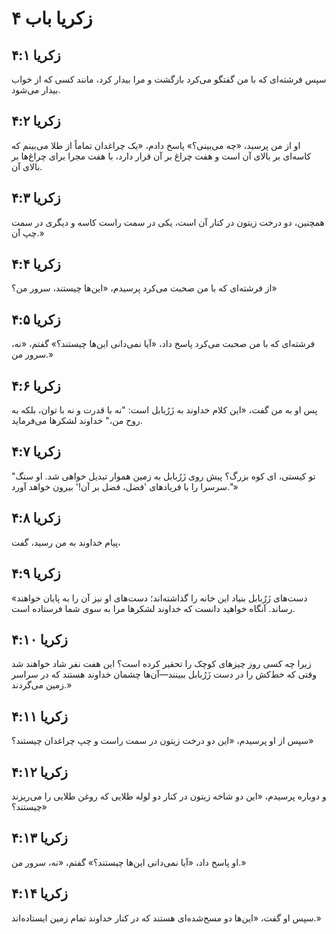 # زکریا باب ۴

## زکریا ۴:۱
سپس فرشته‌ای که با من گفتگو می‌کرد بازگشت و مرا بیدار کرد، مانند کسی که از خواب بیدار می‌شود.

## زکریا ۴:۲
او از من پرسید، «چه می‌بینی؟» پاسخ دادم، «یک چراغدان تماماً از طلا می‌بینم که کاسه‌ای بر بالای آن است و هفت چراغ بر آن قرار دارد، با هفت مجرا برای چراغ‌ها بر بالای آن.

## زکریا ۴:۳
همچنین، دو درخت زیتون در کنار آن است، یکی در سمت راست کاسه و دیگری در سمت چپ آن.»

## زکریا ۴:۴
از فرشته‌ای که با من صحبت می‌کرد پرسیدم، «این‌ها چیستند، سرور من؟»

## زکریا ۴:۵
فرشته‌ای که با من صحبت می‌کرد پاسخ داد، «آیا نمی‌دانی این‌ها چیستند؟» گفتم، «نه، سرور من.»

## زکریا ۴:۶
پس او به من گفت، «این کلام خداوند به زَرُبابل است: "نه با قدرت و نه با توان، بلکه به روح من،" خداوند لشکرها می‌فرماید.

## زکریا ۴:۷
"تو کیستی، ای کوه بزرگ؟ پیش روی زَرُبابل به زمین هموار تبدیل خواهی شد. او سنگ سرسرا را با فریادهای 'فضل، فضل بر آن!' بیرون خواهد آورد."»

## زکریا ۴:۸
پیام خداوند به من رسید، گفت،

## زکریا ۴:۹
«دست‌های زَرُبابل بنیاد این خانه را گذاشته‌اند؛ دست‌های او نیز آن را به پایان خواهند رساند. آنگاه خواهید دانست که خداوند لشکرها مرا به سوی شما فرستاده است.

## زکریا ۴:۱۰
زیرا چه کسی روز چیزهای کوچک را تحقیر کرده است؟ این هفت نفر شاد خواهند شد وقتی که خط‌کش را در دست زَرُبابل ببینند—آن‌ها چشمان خداوند هستند که در سراسر زمین می‌گردند.»

## زکریا ۴:۱۱
سپس از او پرسیدم، «این دو درخت زیتون در سمت راست و چپ چراغدان چیستند؟»

## زکریا ۴:۱۲
و دوباره پرسیدم، «این دو شاخه زیتون در کنار دو لوله طلایی که روغن طلایی را می‌ریزند چیستند؟»

## زکریا ۴:۱۳
او پاسخ داد، «آیا نمی‌دانی این‌ها چیستند؟» گفتم، «نه، سرور من.»

## زکریا ۴:۱۴
سپس او گفت، «این‌ها دو مسح‌شده‌ای هستند که در کنار خداوند تمام زمین ایستاده‌اند.»
